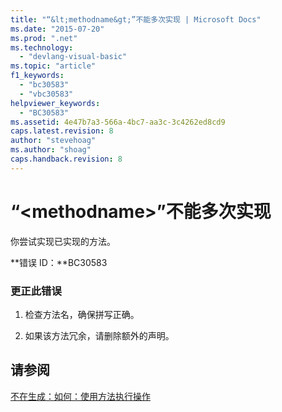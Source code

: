 ```yaml
---
title: "“&lt;methodname&gt;”不能多次实现 | Microsoft Docs"
ms.date: "2015-07-20"
ms.prod: ".net"
ms.technology: 
  - "devlang-visual-basic"
ms.topic: "article"
f1_keywords: 
  - "bc30583"
  - "vbc30583"
helpviewer_keywords: 
  - "BC30583"
ms.assetid: 4e47b7a3-566a-4bc7-aa3c-3c4262ed8cd9
caps.latest.revision: 8
author: "stevehoag"
ms.author: "shoag"
caps.handback.revision: 8
---
```

# “&lt;methodname&gt;”不能多次实现
你尝试实现已实现的方法。  
  
 **错误 ID：**BC30583  
  
### 更正此错误  
  
1.  检查方法名，确保拼写正确。  
  
2.  如果该方法冗余，请删除额外的声明。  
  
## 请参阅  
 [不在生成：如何：使用方法执行操作](http://msdn.microsoft.com/zh-cn/c5729e29-1042-44e8-904d-7b24e0d50b01)